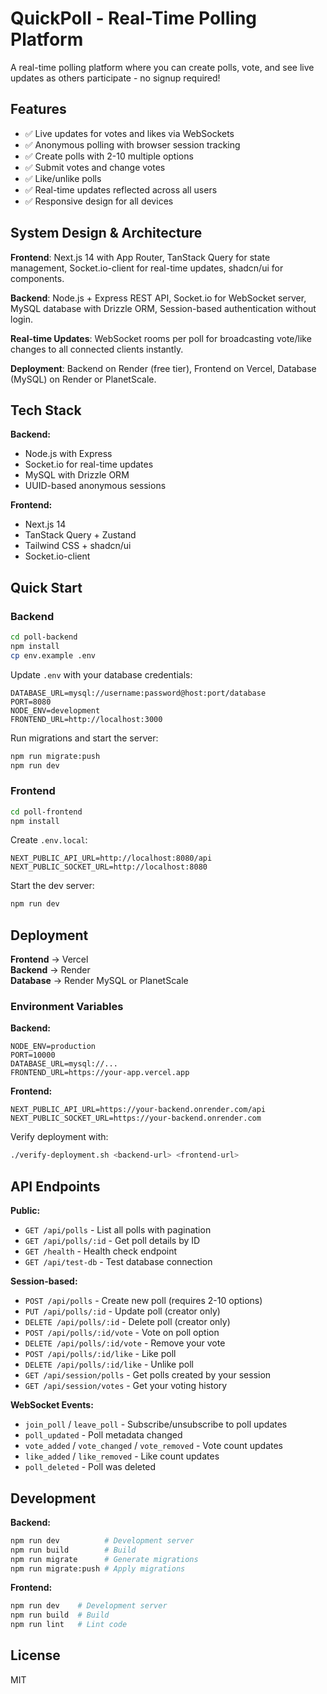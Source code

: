 # QuickPoll - Real-Time Polling Platform

A real-time polling platform where you can create polls, vote, and see live updates as others participate - no signup required!

## Features

- ✅ Live updates for votes and likes via WebSockets
- ✅ Anonymous polling with browser session tracking
- ✅ Create polls with 2-10 multiple options
- ✅ Submit votes and change votes
- ✅ Like/unlike polls
- ✅ Real-time updates reflected across all users
- ✅ Responsive design for all devices

## System Design & Architecture

**Frontend**: Next.js 14 with App Router, TanStack Query for state management, Socket.io-client for real-time updates, shadcn/ui for components.

**Backend**: Node.js + Express REST API, Socket.io for WebSocket server, MySQL database with Drizzle ORM, Session-based authentication without login.

**Real-time Updates**: WebSocket rooms per poll for broadcasting vote/like changes to all connected clients instantly.

**Deployment**: Backend on Render (free tier), Frontend on Vercel, Database (MySQL) on Render or PlanetScale.

## Tech Stack

**Backend:**
- Node.js with Express
- Socket.io for real-time updates
- MySQL with Drizzle ORM
- UUID-based anonymous sessions

**Frontend:**
- Next.js 14
- TanStack Query + Zustand
- Tailwind CSS + shadcn/ui
- Socket.io-client

## Quick Start

### Backend

```bash
cd poll-backend
npm install
cp env.example .env
```

Update `.env` with your database credentials:

```env
DATABASE_URL=mysql://username:password@host:port/database
PORT=8080
NODE_ENV=development
FRONTEND_URL=http://localhost:3000
```

Run migrations and start the server:

```bash
npm run migrate:push
npm run dev
```

### Frontend

```bash
cd poll-frontend
npm install
```

Create `.env.local`:

```env
NEXT_PUBLIC_API_URL=http://localhost:8080/api
NEXT_PUBLIC_SOCKET_URL=http://localhost:8080
```

Start the dev server:

```bash
npm run dev
```

## Deployment

**Frontend** → Vercel  
**Backend** → Render  
**Database** → Render MySQL or PlanetScale

### Environment Variables

**Backend:**
```env
NODE_ENV=production
PORT=10000
DATABASE_URL=mysql://...
FRONTEND_URL=https://your-app.vercel.app
```

**Frontend:**
```env
NEXT_PUBLIC_API_URL=https://your-backend.onrender.com/api
NEXT_PUBLIC_SOCKET_URL=https://your-backend.onrender.com
```

Verify deployment with:
```bash
./verify-deployment.sh <backend-url> <frontend-url>
```

## API Endpoints

**Public:**
- `GET /api/polls` - List all polls with pagination
- `GET /api/polls/:id` - Get poll details by ID
- `GET /health` - Health check endpoint
- `GET /api/test-db` - Test database connection

**Session-based:**
- `POST /api/polls` - Create new poll (requires 2-10 options)
- `PUT /api/polls/:id` - Update poll (creator only)
- `DELETE /api/polls/:id` - Delete poll (creator only)
- `POST /api/polls/:id/vote` - Vote on poll option
- `DELETE /api/polls/:id/vote` - Remove your vote
- `POST /api/polls/:id/like` - Like poll
- `DELETE /api/polls/:id/like` - Unlike poll
- `GET /api/session/polls` - Get polls created by your session
- `GET /api/session/votes` - Get your voting history

**WebSocket Events:**
- `join_poll` / `leave_poll` - Subscribe/unsubscribe to poll updates
- `poll_updated` - Poll metadata changed
- `vote_added` / `vote_changed` / `vote_removed` - Vote count updates
- `like_added` / `like_removed` - Like count updates
- `poll_deleted` - Poll was deleted

## Development

**Backend:**
```bash
npm run dev          # Development server
npm run build        # Build
npm run migrate      # Generate migrations
npm run migrate:push # Apply migrations
```

**Frontend:**
```bash
npm run dev    # Development server
npm run build  # Build
npm run lint   # Lint code
```

## License

MIT
